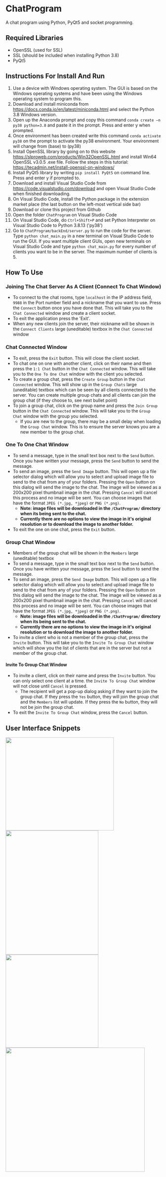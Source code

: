 # ChatProgram
A chat program using Python, PyQt5 and socket programming.

## Required Libraries
- OpenSSL (used for SSL)
- SSL (should be included when installing Python 3.8)
- PyQt5


## Instructions For Install And Run
1. Use a device with Windows operating system. The GUI is based on the Windows operating systems and have been using the Windows operating system to program this.
2. Download and install miniconda from https://docs.conda.io/en/latest/miniconda.html and select the Python 3.8 Windows version.
3. Open up the Anaconda prompt and copy this command `conda create –n py38 python=3.8` and paste it in the prompt. Press and enter y when prompted.
4. Once environment has been created write this command `conda activate py38` on the prompt to activate the py38 environment. Your environment will change from (base) to (py38)
5. Install OpenSSL library by going on to this website https://slproweb.com/products/Win32OpenSSL.html and install Win64 OpenSSL v3.0.5 .exe file. Follow the steps in this tutorial: https://tecadmin.net/install-openssl-on-windows/
6. Install PyQt5 library by writing `pip install PyQt5` on command line. Press and enter y if prompted to.
7. Download and install Visual Studio Code from https://code.visualstudio.com/download and open Visual Studio Code when finished downloading.
8. On Visual Studio Code, install the Python package in the extension market place (the last button on the left-most vertical side bar)
9. Download or clone this project from Github
10. Open the folder `ChatProgram` on Visual Studio Code
11. On Visual Studio Code, do `Ctrl+Shift+P` and set Python Interpreter on Visual Studio Code to Python 3.8.13 ('py38')
12. Go to `ChatProgram/backEnd/server.py` to run the code for the server. Type `python chat_main.py` in a new terminal on Visual Studio Code to run the GUI. If you want multiple client GUIs, open new terminals on Visual Studio Code and type `python chat_main.py` for every number of clients you want to be in the server. The maximum number of clients is 5.

## How To Use
### Joining The Chat Server As A Client (Connect To Chat Window)
- To connect to the chat rooms, type `localhost` in the IP address field, `9988` in the Port number field and a nickname that you want to use. Press the `Connect` button once you have done that. This will take you to the `Chat Connected` window and create a client socket.
- To exit the application press the 'Exit'.
- When any new clients join the server, their nickname will be shown in the `Connect Clients` large (uneditable) textbox in the `Chat Connected` window

 ### Chat Connected Window
 - To exit, press the `Exit` button. This will close the client socket.
 -  To chat one on one with another client, click on their name and then press the `1:1 Chat` button  in the `Chat Connected` window. This will take you to the `One To One Chat` window with the client you selected.
 - To create a group chat, press the `Create Group` button in the `Chat Connected` window. This will show up in the `Group Chats` large (uneditable) textbox which can be seen by all clients connected to the server. You can create multiple group chats and all clients can join the group chat (if they choose to, see next bullet point)
- To join a group chat, click on the group name and press the `Join Group` button in the `Chat Connected` window. This will take you to the `Group Chat` window with the group you selected.
  -  If you are new to the group, there may be a small delay when loading the `Group Chat` window. This is to ensure the server knows you are a new member to the group chat.

### One To One Chat Window
- To send a message, type in the small text box next to the `Send` button. Once you have written your message, press the `Send` button to send the message.
- To send an image, press the `Send Image` button. This will open up a file selector dialog which will allow you to select and upload image file to send to the chat from any of your folders. Pressing the `Open` button on this dialog will send the image to the chat.  The image will be viewed as a 200x200 pixel thumbnail image in the chat. Pressing `Cancel` will cancel this process and no image will be sent. You can choose images that have the format `JPEG (*.jpg, *jpeg)` or `PNG (*.png)`.
  - **Note: image files will be downloaded in the `/ChatProgram/` directory when its being sent to the chat.**
  - **Currently there are no options to view the image in it's original resolution or to download the image to another folder.**
- To exit the one on one chat, press the `Exit` button.

### Group Chat Window
- Members of the group chat will be shown in the `Members` large (uneditable) textbox
- To send a message, type in the small text box next to the `Send` button. Once you have written your message, press the `Send` button to send the message.
- To send an image, press the `Send Image` button. This will open up a file selector dialog which will allow you to select and upload image file to send to the chat from any of your folders. Pressing the `Open` button on this dialog will send the image to the chat.  The image will be viewed as a 200x200 pixel thumbnail image in the chat. Pressing `Cancel` will cancel this process and no image will be sent. You can choose images that have the format `JPEG (*.jpg, *jpeg)` or `PNG (*.png)`.
  - **Note: image files will be downloaded in the `/ChatProgram/` directory when its being sent to the chat.**
  - **Currently there are no options to view the image in it's original resolution or to download the image to another folder.**
- To invite a client who is not a member of the group chat, press the `Invite` button. This will take you to the `Invite To Group Chat` window which will show you the list of clients that are in the server but not a member of the group chat.

#### Invite To Group Chat Window
-  To invite a client, click on their name and press the `Invite` button. You can only select one client at a time. the `Invite To Group Chat` window will not close until `Cancel` is pressed. 
    - The recipient will get a pop-up dialog asking if they want to join the group chat. If they press the `Yes` button, they will join the group chat and the `Members` list will update. If they press the `No` button, they will not be join the group chat. 
-  To exit the `Invite To Group Chat` window, press the `Cancel` button.
  

## User Interface Snippets
<img src="https://user-images.githubusercontent.com/79692362/195971490-b1d7e43e-133f-4e47-b866-0f126d228e29.png"  width="350" height="300"><img src="https://user-images.githubusercontent.com/79692362/195971498-19bbfdc7-51b0-4c77-a5a7-22ce0a64d471.png"  width="300" height="400">
<img src="https://user-images.githubusercontent.com/79692362/195971549-d04f5597-d919-4f46-8db8-0c158dde98de.png"  width="300" height="300"><img src="https://user-images.githubusercontent.com/79692362/195971660-160df49c-9454-485c-8617-b66f6495aa9b.png"  width="450" height="400">





